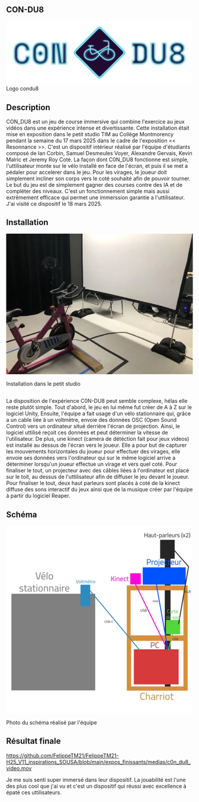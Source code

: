 ## **CON-DU8**

![photo](medias/titre_c0ndu8.png)
Logo condu8

## **Description**

CON_DU8 est un jeu de course immersive qui combine l'exercice au jeux vidéos dans une expérience intense et divertissante. Cette installation était mise en exposition dans le petit studio TIM au Collège Montmorency pendant la semaine du 17 mars 2025 dans le cadre de l'exposition << Resonnance >>. C'est un dispositif intérieur réalisé par l'équipe d'étudiants composé de Ian Corbin, Samuel Desmeules Voyer, Alexandre Gervais, Kevin Malric et Jeremy Roy Coté. La façon dont C0N_DU8 fonctionne est simple, l'uttilisateur monte sur le vélo installé en face de l'écran, et puis il se met a pédaler pour accelerer dans le jeu. Pour les virages, le joueur doit simplement incliner son corps vers le coté souhaité afin de pouvoir tourner. Le but du jeu est de simplement gagner des courses contre des IA et de compléter des niveaux. C'est un fonctionnement simple mais aussi extrêmement efficace qui permet une immerssion garantie a l'uttilisateur. J'ai visité ce dispositif le 18 mars 2025. 

## **Installation**

![photo](medias/Diffusion_Complet.webp)

Installation dans le petit studio

## 

La disposition de l'expérience C0N-DU8 peut semble complexe, hélas elle reste plutôt simple. Tout d'abord, le jeu en lui même fut créer de A à Z sur le logiciel Unity, Ensuite, l'équipe a fait usage d'un vélo stationnaire qui, grâce a un cable liée à un voltmètre, envoie des données OSC (Open Sound Control) vers un ordinateur situé derrière l'écran de projection. Ainsi, le logiciel uttilisé reçoit ces données et peut déterminer la vitesse de l'utilisateur. De plus, une kinect (caméra de détéction fait pour jeux videos) est installé au dessus de l'écran vers le joueur. Elle a pour but de capturer les mouvements horizontales du joueur pour effectuer des virages, elle envoie ses données vers l'ordinateur qui sur le même logiciel arrive a déterminer lorsqu'un joueur effectue un virage et vers quel coté. Pour finaliser le tout, un projecteur avec des câbles liées à l'ordinateur est placé sur le toit, au dessus de l'uttilisateur afin de diffuser le jeu devant le joueur. Pour finaliser le tout, deux haut parleurs sont placés à coté de la kinect diffuse des sons interactif du jeux ainsi que de la musique créer par l'équipe à partir du logiciel Reaper. 

## **Schéma**

![photo](medias/plantation.webp)

Photo du schéma réalisé par l'équipe

## **Résultat finale**

https://github.com/FelippeTM21/FelippeTM21-H25_V11_inspirations_SOUSA/blob/main/expos_finissants/medias/c0n_du8_video.mov

Je me suis senti super immersé dans leur dispositif. La jouabilité est l'une des plus cool que j'ai vu et c'est un dispositif qui réussi avec excellence à épaté ces uttilisateurs.
